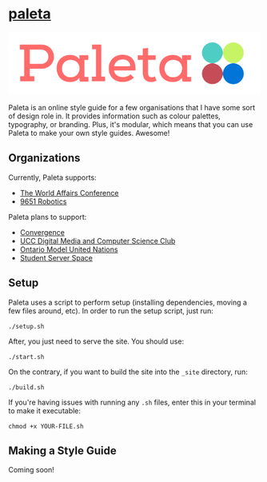# [paleta](https://matthewwang.me/paleta/)

![Paleta Full Logo](img/signature.png)

Paleta is an online style guide for a few organisations that I have some sort of design role in. It provides information such as colour palettes, typography, or branding. Plus, it's modular, which means that you can use Paleta to make your own style guides. Awesome!

## Organizations

Currently, Paleta supports:
* [The World Affairs Conference](https://world.ac)
* [9651 Robotics](https://robotics.ucc.on.ca)

Paleta plans to support:
* [Convergence](https://convergence.today)
* [UCC Digital Media and Computer Science Club](https://dmcs.tech)
* [Ontario Model United Nations](https://omun.ca)
* [Student Server Space](https://github.com/studentserverspace/website)

## Setup

Paleta uses a script to perform setup (installing dependencies, moving a few files around, etc). In order to run the setup script, just run:

```
./setup.sh
```

After, you just need to serve the site. You should use:

```
./start.sh
```

On the contrary, if you want to build the site into the `_site` directory, run:

```
./build.sh
```

If you're having issues with running any `.sh` files, enter this in your terminal to make it executable:

```
chmod +x YOUR-FILE.sh
```

## Making a Style Guide

Coming soon!
